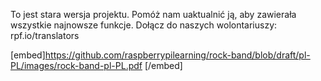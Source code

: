 To jest stara wersja projektu. Pomóż nam uaktualnić ją, aby zawierała wszystkie najnowsze funkcje. Dołącz do naszych wolontariuszy: rpf.io/translators

[embed]https://github.com/raspberrypilearning/rock-band/blob/draft/pl-PL/images/rock-band-pl-PL.pdf [/embed]
